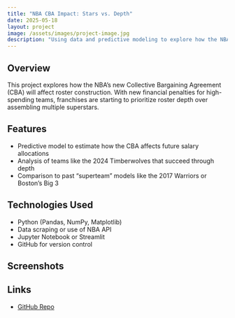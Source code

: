 ```yaml
---
title: "NBA CBA Impact: Stars vs. Depth"
date: 2025-05-18
layout: project
image: /assets/images/project-image.jpg
description: "Using data and predictive modeling to explore how the NBA's new CBA shifts team-building strategies from superteams to depth-oriented rosters."
---
```


## Overview
This project explores how the NBA’s new Collective Bargaining Agreement (CBA) will affect roster construction. With new financial penalties for high-spending teams, franchises are starting to prioritize roster depth over assembling multiple superstars.

## Features
- Predictive model to estimate how the CBA affects future salary allocations
- Analysis of teams like the 2024 Timberwolves that succeed through depth
- Comparison to past “superteam” models like the 2017 Warriors or Boston’s Big 3

## Technologies Used
- Python (Pandas, NumPy, Matplotlib)
- Data scraping or use of NBA API
- Jupyter Notebook or Streamlit 
- GitHub for version control

## Screenshots


## Links
- [GitHub Repo](https://github.com/sxsohh/StefanSohPortfolio)

